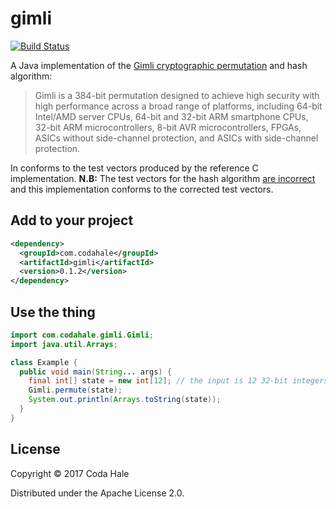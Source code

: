 # gimli

[![Build Status](https://secure.travis-ci.org/codahale/gimli.svg)](http://travis-ci.org/codahale/gimli)

A Java implementation of the [Gimli cryptographic permutation](https://gimli.cr.yp.to) and hash 
algorithm:

> Gimli is a 384-bit permutation designed to achieve high security with high performance across a
broad range of platforms, including 64-bit Intel/AMD server CPUs, 64-bit and 32-bit ARM smartphone
CPUs, 32-bit ARM microcontrollers, 8-bit AVR microcontrollers, FPGAs, ASICs without side-channel
protection, and ASICs with side-channel protection.

In conforms to the test vectors produced by the reference C implementation. **N.B:** The test
vectors for the hash algorithm [are
incorrect](https://crypto.stackexchange.com/questions/51025/doubt-about-published-test-vectors-for-gimli-hash)
and this implementation conforms to the corrected test vectors.


## Add to your project

```xml
<dependency>
  <groupId>com.codahale</groupId>
  <artifactId>gimli</artifactId>
  <version>0.1.2</version>
</dependency>
```

## Use the thing

```java
import com.codahale.gimli.Gimli;
import java.util.Arrays;

class Example {
  public void main(String... args) {
    final int[] state = new int[12]; // the input is 12 32-bit integers
    Gimli.permute(state);
    System.out.println(Arrays.toString(state));
  }
}
```

## License

Copyright © 2017 Coda Hale

Distributed under the Apache License 2.0.
